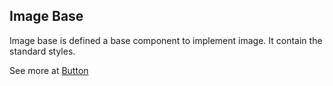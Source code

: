 ## Image Base
Image base is defined a base component to implement image. It contain the standard styles.

See more at [Button](/#/Components/ButtonComponent)